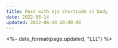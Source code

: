 ```yaml
---
title: Post with ejs shortcode in body
date: 2022-06-14
updated: 2022-06-14 20:00:00
---
```


<%- date_format(page.updated, "LLL") %>